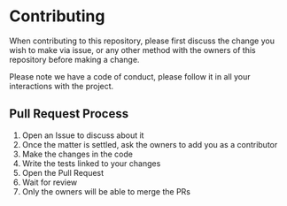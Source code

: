 # Contributing

When contributing to this repository, please first discuss the change you wish to make via issue, 
or any other method with the owners of this repository before making a change. 

Please note we have a code of conduct, please follow it in all your interactions with the project.

## Pull Request Process

1. Open an Issue to discuss about it
2. Once the matter is settled, ask the owners to add you as a contributor
3. Make the changes in the code
4. Write the tests linked to your changes
5. Open the Pull Request
6. Wait for review
7. Only the owners will be able to merge the PRs